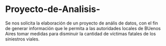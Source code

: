 # Proyecto-de-Analisis-
Se nos solicita la elaboración de un proyecto de anális de datos, con el fin de generar información que le permita a las autoridades locales de BUenos Aires tomar medidas para disminuir la cantidad de víctimas fatales de los siniestros viales.
